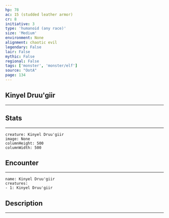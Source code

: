 ```yaml
---
hp: 78
ac: 15 (studded leather armor)
cr: 8
initiative: 3
type: 'humanoid (any race)'    
size: 'Medium'
environment: None
alignment: chaotic evil
legendary: False
lair: False
mythic: False
regional: False
tags: ['monster', 'monster/elf']
source: "OotA"
page: 134
---
```


## Kinyel Druu'giir
---



## Stats
---

```statblock
creature: Kinyel Druu'giir
image: None
columnHeight: 500
columnWidth: 500
```

## Encounter
---

```encounter-table
name: Kinyel Druu'giir
creatures:
- 1: Kinyel Druu'giir
```

## Description
---




